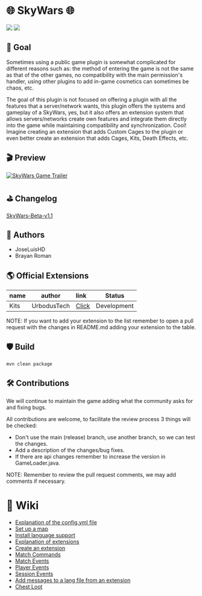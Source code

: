 # 🌐 SkyWars 🌐
[![](https://jitpack.io/v/UrbodusTech/SkyWars.svg)](https://jitpack.io/#UrbodusTech/SkyWars)
<img src="https://i.imgur.com/qePJvtU.png">

## 🧪 Goal
Sometimes using a public game plugin is somewhat complicated for different reasons such as: the method of entering the game is not the same as that of the other games, no compatibility with the main permission's handler, using other plugins to add in-game cosmetics can sometimes be chaos, etc.</br>

The goal of this plugin is not focused on offering a plugin with all the features that a server/network wants, this plugin offers the systems and gameplay of a SkyWars, yes, but it also offers an extension system that allows servers/networks create own features and integrate them directly into the game while maintaining compatibility and synchronization. Cool! Imagine creating an extension that adds Custom Cages to the plugin or even better create an extension that adds Cages, Kits, Death Effects, etc.

## 🎬 Preview
[![SkyWars Game Trailer](http://img.youtube.com/vi/hBd9CtYDV8g/0.jpg)](http://www.youtube.com/watch?v=hBd9CtYDV8g "SkyWars Game Trailer")


## ⛳ Changelog
<a href="https://github.com/UrbodusTech/SkyWars/blob/release/changelog/sw-v1.1.md">SkyWars-Beta-v1.1</a>

## 👥 Authors
- JoseLuisHD
- Brayan Roman

## 🌎 Official Extensions
| name |   author    | link                                                                                          | Status      |
|:-----|:-----------:|:----------------------------------------------------------------------------------------------|-------------|
| Kits | UrbodusTech | <a href="https://github.com/UrbodusTech/SkyWars/tree/release/example/KitsExtension">Click</a> | Development |

NOTE: If you want to add your extension to the list remember to open a pull request with the changes in README.md adding your extension to the table.

## 🛡 Build
```
mvn clean package
```

## 🛠 Contributions
We will continue to maintain the game adding what the community asks for and fixing bugs. <br>

All contributions are welcome, to facilitate the review process 3 things will be checked:<br>
- Don't use the main (release) branch, use another branch, so we can test the changes.
- Add a description of the changes/bug fixes.
- If there are api changes remember to increase the version in GameLoader.java.

NOTE: Remember to review the pull request comments, we may add comments if necessary.

# 🏹 Wiki
- <a href="https://github.com/UrbodusTech/SkyWars/blob/release/docs/config_file.md">Explanation of the config.yml file</a>
- <a href="https://github.com/UrbodusTech/SkyWars/blob/release/docs/setup_map.md">Set up a map</a>
- <a href="https://github.com/UrbodusTech/SkyWars/blob/release/docs/install_lang_file.md">Install language support</a>
- <a href="https://github.com/UrbodusTech/SkyWars/blob/release/docs/extensions.md">Explanation of extensions</a>
- <a href="https://github.com/UrbodusTech/SkyWars/blob/release/docs/setup_extension.md">Create an extension</a>
- <a href="https://github.com/UrbodusTech/SkyWars/blob/release/docs/match_commands.md">Match Commands<a href="">
- <a href="https://github.com/UrbodusTech/SkyWars/blob/release/docs/match_events.md">Match Events</a>
- <a href="https://github.com/UrbodusTech/SkyWars/blob/release/docs/player_events.md">Player Events</a>
- <a href="https://github.com/UrbodusTech/SkyWars/blob/release/docs/session_events.md">Session Events</a>
- <a href="https://github.com/UrbodusTech/SkyWars/blob/release/docs/message_lang.md">Add messages to a lang file from an extension</a>
- <a href="https://github.com/UrbodusTech/SkyWars/blob/release/docs/chest_loot.md">Chest Loot</a>